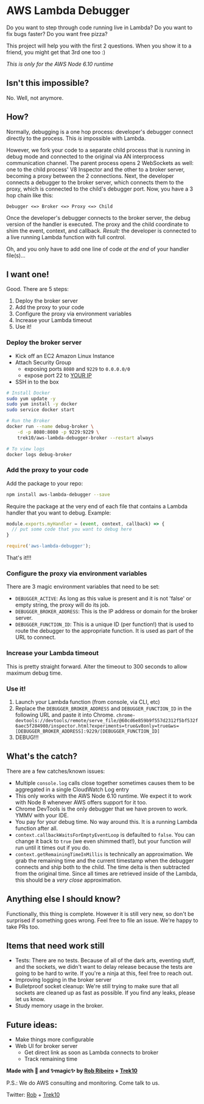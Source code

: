# AWS Lambda Debugger

Do you want to step through code running live in Lambda? Do you want to fix bugs faster?
Do you want free pizza?

This project will help you with the first 2 questions. When you show it to a friend,
you might get that 3rd one too :)

*This is only for the AWS Node 6.10 runtime*

## Isn't this impossible?

No. Well, not anymore.

## How?

Normally, debugging is a one hop process: developer's debugger connect directly to the process. This *is* impossible with Lambda.

However, we fork your code to a separate child process that is
running in debug mode and connected to the original via AN interprocess communication
channel. The parent process opens 2 WebSockets as well: one to the child process'
V8 Inspector and the other to a broker server, becoming a proxy between the 2
connections. Next, the developer connects a debugger to the broker server, which
connects them to the proxy, which is connected to the child's debugger port.
Now, you have a 3 hop chain like this:

```
Debugger <=> Broker <=> Proxy <=> Child
```

Once the developer's debugger connects to the broker server, the debug
version of the handler is executed. The proxy and the child coordinate to
shim the event, context, and callback. *Result:* the developer is connected
to a live running Lambda function with full control.

Oh, and you only have to add one line of code *at the end* of your handler file(s)...

## I want one!

Good. There are 5 steps:

1. Deploy the broker server
2. Add the proxy to your code
3. Configure the proxy via environment variables
4. Increase your Lambda timeout
5. Use it!

### Deploy the broker server

- Kick off an EC2 Amazon Linux Instance
- Attach Security Group
    - exposing ports `8080` and `9229` to `0.0.0.0/0`
    - expose port 22 to [YOUR IP](https://www.google.com/search?q=whats+my+ip)
- SSH in to the box

```bash
# Install Docker
sudo yum update -y
sudo yum install -y docker
sudo service docker start

# Run the Broker
docker run --name debug-broker \
    -d -p 8080:8080 -p 9229:9229 \
    trek10/aws-lambda-debugger-broker --restart always

# To view logs
docker logs debug-broker
```

### Add the proxy to your code

Add the package to your repo:

```bash
npm install aws-lambda-debugger --save
```

Require the package at the very end of each file that contains a Lambda handler
that you want to debug. Example:

```javascript
module.exports.myHandler = (event, context, callback) => {
  // put some code that you want to debug here
}

require('aws-lambda-debugger');
```

That's it!!!

### Configure the proxy via environment variables

There are 3 magic environment variables that need to be set:

- `DEBUGGER_ACTIVE`: As long as this value is present and it is not 'false'
or empty string, the proxy will do its job.
- `DEBUGGER_BROKER_ADDRESS`: This is the IP address or domain for the broker server.
- `DEBUGGER_FUNCTION_ID`: This is a unique ID (per function!) that is used to route the
debugger to the appropriate function. It is used as part of the URL to connect.

### Increase your Lambda timeout

This is pretty straight forward. Alter the timeout to 300 seconds to allow
maximum debug time.

### Use it!

1. Launch your Lambda function (from console, via CLI, etc)
2. Replace the `DEBUGGER_BROKER_ADDRESS` and `DEBUGGER_FUNCTION_ID` in the following URL
and paste it into Chrome.
```chrome-devtools://devtools/remote/serve_file/@60cd6e859b9f557d2312f5bf532f6aec5f284980/inspector.html?experiments=true&v8only=true&ws=[DEBUGGER_BROKER_ADDRESS]:9229/[DEBUGGER_FUNCTION_ID]```
3. DEBUG!!!

## What's the catch?

There are a few catches/known issues:

- Multiple `console.log` calls close together sometimes causes them to be
aggregated in a single CloudWatch Log entry
- This only works with the AWS Node 6.10 runtime. We expect it to work with
Node 8 whenever AWS offers support for it too.
- Chrome DevTools is the only debugger that we have proven to work. YMMV with
your IDE.
- You pay for your debug time. No way around this. It is a running Lambda
function after all.
- `context.callbackWaitsForEmptyEventLoop` is defaulted to `false`. You can
change it back to `true` (we even shimmed that!), but your function *will*
run until it times out if you do.
- `context.getRemainingTimeInMillis` is technically an approximation. We
grab the remaining time and the current timestamp when the debugger connects
and ship both to the child. The time delta is then subtracted from the original
time. Since all times are retrieved inside of the Lambda, this should be a
*very close* approximation.

## Anything else I should know?

Functionally, this thing is complete. However it is still very new,
so don't be surprised if something goes wrong. Feel free to file an issue.
We're happy to take PRs too.

## Items that need work still

- Tests: There are no tests. Because of all of the dark arts, eventing stuff,
and the sockets, we didn't want to delay release because the tests are going
to be hard to write. If you're a ninja at this, feel free to reach out.
- Improving logging in the broker server
- Bulletproof socket cleanup: We're still trying to make sure that all sockets
are cleaned up as fast as possible. If you find any leaks, please let us know.
- Study memory usage in the broker.

## Future ideas:

- Make things more configurable
- Web UI for broker server
  - Get direct link as soon as Lambda connects to broker
  - Track remaining time

**Made with :gift_heart: and :sparkles:magic:sparkles: by [Rob Ribeiro](https://github.com/azurelogic) + [Trek10](https://www.trek10.com/)**

P.S.: We do AWS consulting and monitoring. Come talk to us.

Twitter: [Rob](https://twitter.com/azurelogic) + [Trek10](https://twitter.com/trek10inc)